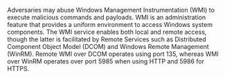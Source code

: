 Adversaries may abuse Windows Management Instrumentation (WMI) to execute malicious commands and payloads. WMI is an administration feature that provides a uniform environment to access Windows system components. The WMI service enables both local and remote access, though the latter is facilitated by Remote Services such as Distributed Component Object Model (DCOM) and Windows Remote Management (WinRM). Remote WMI over DCOM operates using port 135, whereas WMI over WinRM operates over port 5985 when using HTTP and 5986 for HTTPS.